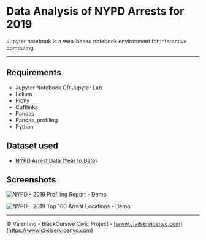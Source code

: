 # Data Analysis of NYPD Arrests for 2019
Jupyter notebook is a web-based notebook environment for interactive computing.
_____________________________________________
## Requirements
- Jupyter Notebook OR Jupyter Lab
- Folium
- Plotly
- Cufflinks
- Pandas
- Pandas_profiling
- Python

## Dataset used 
- [NYPD Arrest Data (Year to Date)](https://data.cityofnewyork.us/Public-Safety/NYPD-Arrest-Data-Year-to-Date-/uip8-fykc)

## Screenshots
![NYPD - 2019 Profiling Report - Demo](https://github.com/BlackCursive/Data_Analysis_NYPD_2019/blob/master/gif/nypd-2019-profiling-output.gif)

![NYPD - 2019 Top 100 Arrest Locations - Demo](https://github.com/BlackCursive/Data_Analysis_NYPD_2019/blob/master/gif/nypd-2019-map-output.gif)

_____________________________________________
© Valentino - BlackCursive
Civic Project - [www.civilservicenyc.com](https://www.civilservicenyc.com)
